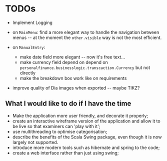 TODOs
=====

- Implement Logging 

- on `MainMenu`: find a more elegant way to handle the navigation between menus
  -- at the moment the `other.visible` way is not the most efficient.

- on `ManualEntry`:
  - make date field more elegant -- now it's free text...
  - make currency field depend on depend on
    `personalfinance.businesslogic.transcaction.Currency` but not directly
  - make the breakdown box work like on requirements

- improve quality of Dia images when exported -- maybe TIKZ?


What I would like to do if I have the time
-------------------------------------------
- Make the application more user friendly, and decorate it properly;
- create an interactive wireframe version of the application and allow it to be
  live so that examiners can 'play with it';
- use multithreading to optimise categorisation;
- describe the benefits of the Scala Swing package, even though it is now
  largely not supported.
- introduce more modern tools such as hibernate and spring to the code;
- create a web interface rather than just using swing;
